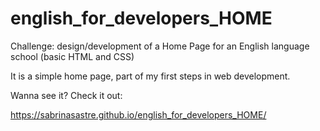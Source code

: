 # english_for_developers_HOME

Challenge: design/development of a Home Page for an English language school (basic HTML and CSS)

It is a simple home page, part of my first steps in web development. 

Wanna see it? Check it out: 

https://sabrinasastre.github.io/english_for_developers_HOME/  
